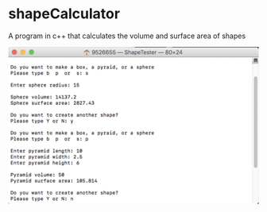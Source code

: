 # shapeCalculator
A program in c++ that calculates the volume and surface area of shapes

![Shape Calculator App](https://github.com/zgreenberg02/shapeCalculator/blob/master/shapeCalculator.png)
